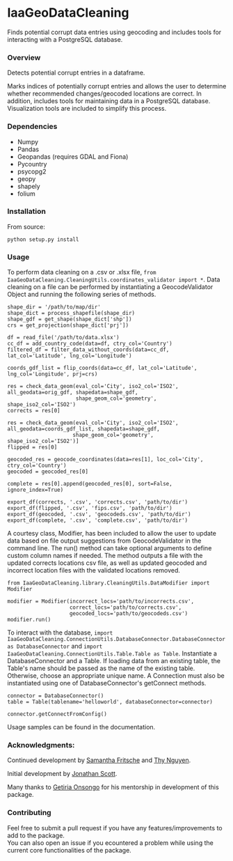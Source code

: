 # IaaGeoDataCleaning
Finds potential corrupt data entries using geocoding and includes tools for interacting with a PostgreSQL
database.

### Overview
Detects potential corrupt entries in a dataframe.

Marks indices of potentially corrupt entries and allows the user to determine whether recommended changes/geocoded locations are correct.
 In addition, includes tools for maintaining data in a PostgreSQL database. Visualization tools are included to simplify this process.

### Dependencies

* Numpy
* Pandas
* Geopandas (requires GDAL and Fiona)
* Pycountry
* psycopg2
* geopy
* shapely
* folium

### Installation
From source:
```
python setup.py install
```
### Usage
To perform data cleaning on a .csv or .xlsx file, ```from IaaGeoDataCleaning.CleaningUtils.coordinates_validator import *```.
Data cleaning on a file can be performed by instantiating a GeocodeValidator Object and running the following series of methods. 

```
shape_dir = '/path/to/map/dir'
shape_dict = process_shapefile(shape_dir)
shape_gdf = get_shape(shape_dict['shp'])
crs = get_projection(shape_dict['prj'])

df = read_file('/path/to/data.xlsx')
cc_df = add_country_code(data=df, ctry_col='Country')
filtered_df = filter_data_without_coords(data=cc_df, lat_col='Latitude', lng_col='Longitude')

coords_gdf_list = flip_coords(data=cc_df, lat_col='Latitude', lng_col='Longitude', prj=crs)

res = check_data_geom(eval_col='City', iso2_col='ISO2', all_geodata=orig_gdf, shapedata=shape_gdf, 
                      shape_geom_col='geometry', shape_iso2_col='ISO2')
corrects = res[0]

res = check_data_geom(eval_col='City', iso2_col='ISO2', all_geodata=coords_gdf_list, shapedata=shape_gdf,
                     shape_geom_col='geometry', shape_iso2_col='ISO2')]
flipped = res[0]

geocoded_res = geocode_coordinates(data=res[1], loc_col='City', ctry_col='Country')
geocoded = geocoded_res[0]

complete = res[0].append(geocoded_res[0], sort=False, ignore_index=True)

export_df(corrects, '.csv', 'corrects.csv', 'path/to/dir')
export_df(flipped, '.csv', 'fips.csv', 'path/to/dir')
export_df(geocoded, '.csv', 'geocodeds.csv', 'path/to/dir')
export_df(complete, '.csv', 'complete.csv', 'path/to/dir')
```

A courtesy class, Modifier, has been included to allow the user to update data based on file output suggestions from GeocodeValidator in the command line.
The run() method can take optional arguments to define custom column names if needed. The method outputs a file with
the updated corrects locations csv file, as well as updated geocoded and incorrect location files with the validated
locations removed. 

```
from IaaGeoDataCleaning.library.CleaningUtils.DataModifier import Modifier

modifier = Modifier(incorrect_locs='path/to/incorrects.csv', 
                    correct_locs='path/to/corrects.csv',
                    geocoded_locs='path/to/geocodeds.csv')
modifier.run()
```


To interact with the database, ```import IaaGeoDataCleaning.ConnectionUtils.DatabaseConnector.DatabaseConnector as DatabaseConnector``` and ```import IaaGeoDataCleaning.ConnectionUtils.Table.Table as Table```. Instantiate a DatabaseConnector and a Table. If loading data from an existing table, the Table's
name should be passed as the name of the existing table. Otherwise, choose an appropriate unique name. A Connection must also be instantiated using one of 
DatabaseConnector's getConnect methods.

```
connector = DatabaseConnector()
table = Table(tablename='helloworld', databaseConnector=connector)

connector.getConnectFromConfig()
```

Usage samples can be found in the documentation.

### Acknowledgments:

Continued development by [Samantha Fritsche](https://github.com/Sammy-F) and [Thy Nguyen](https://github.com/thytng).

Initial development by  [Jonathan Scott](https://github.com/lionely/).

Many thanks to [Getiria Onsongo](https://github.com/getiria-onsongo/) for his mentorship in development of this package.

### Contributing

Feel free to submit a pull request if you have any features/improvements to add to the package. \
You can also open an issue if you ecountered a problem while using the current core functionalities of the package.

